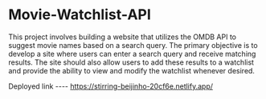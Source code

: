 # Movie-Watchlist-API
This project involves building a website that utilizes the OMDB API to suggest movie names based on a search query. 
The primary objective is to develop a site where users can enter a search query and receive matching results. The site should also allow users to add these results to a watchlist and provide the ability to view and modify the watchlist whenever desired.

Deployed link ----  https://stirring-beijinho-20cf6e.netlify.app/

